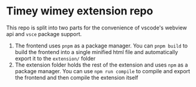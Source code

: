 # Timey wimey extension repo

This repo is split into two parts for the convenience of vscode's webview api and `vsce` package support.

1. The frontend uses `pnpm` as a package manager. You can `pnpm build` to build the frontend into a single minified html file and automatically export it to the `extension/` folder
1. The extension folder holds the rest of the extension and uses `npm` as a package manager. You can use `npm run compile` to compile and export the frontend and then compile the extension itself
